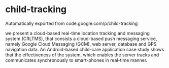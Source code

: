 # child-tracking
Automatically exported from code.google.com/p/child-tracking


 we present a cloud-based real-time location tracking and messaging system (CRLTMS), that consists a cloud-based push messaging service, namely Google Cloud Messaging (GCM), web server, database and GPS navigation data. An Android-based child-care application case study shows that the effectiveness of the system, which enables the server tracks and communicates synchronously to smart-phones in real-time manner.
